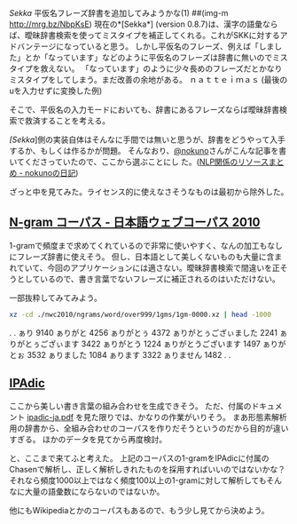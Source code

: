 *Sekka* 平仮名フレーズ辞書を追加してみようかな(1)
 ##(img-m http://mrg.bz/NbpKsE)
現在の*[Sekka*] (version 0.8.7)は、漢字の語彙ならば、曖昧辞書検索を使ってミスタイプを補正してくれる。これがSKKに対するアドバンテージになっていると思う。
しかし平仮名のフレーズ、例えば「しました」とか「なっています」などのように平仮名のフレーズは辞書に無いのでミスタイプを救えない。
「なっています」のように少々長めのフレーズだとかなりミスタイプをしてしまう。まだ改善の余地がある。
 ｎａｔｔｅｉｍａｓ   (最後のuを入力せずに変換した例)

そこで、平仮名の入力モードにおいても、辞書にあるフレーズならば曖昧辞書検索で救済することを考える。

*[Sekka*]側の実装自体はそんなに手間では無いと思うが、辞書をどうやって入手するか、もしくは作るかが問題。
そんなおり、[@nokuno](http://twitter.com/nokuno)さんがこんな記事を書いてくださっていたので、ここから選ぶことにし
た。([NLP関係のリソースまとめ - nokunoの日記](http://d.hatena.ne.jp/nokuno/20101216/1292473197))

ざっと中を見てみた。ライセンス的に使えなさそうなものは最初から除外した。

## [N-gram コーパス - 日本語ウェブコーパス 2010](http://s-yata.jp/corpus/nwc2010/ngrams/)
1-gramで頻度まで求めてくれているので非常に使いやすく、なんの加工もなしにフレーズ辞書に使えそう。
但し、日本語として美しくないものも大量に含まれていて、今回のアプリケーションには適さない。曖昧辞書検索で間違いを正そうとしているので、書き言葉でないフレーズに補正されるのはいただけない。

一部抜粋してみてみよう。
```bash
xz -cd ./nwc2010/ngrams/word/over999/1gms/1gm-0000.xz | head -1000
```
   .
   .
 ぁり	9140
 ぁりがと	4256
 ぁりがとぅ	4372
 ぁりがとぅござぃました	2241
 ぁりがとぅござぃます	3422
 ぁりがとう	1224
 ぁりがとうございます	1497
 ぁりがとぉ	3532
 ぁりました	1084
 ぁります	3322
 ぁりません	1482
   .
   .

## [IPAdic](http://chasen.aist-nara.ac.jp/stable/ipadic/)
ここから美しい書き言葉の組み合わせを生成できそう。
ただ、付属のドキュメント [ipadic-ja.pdf](http://chasen.aist-nara.ac.jp/snapshot/ipadic/ipadic/doc/ipadic-ja.pdf) を見た限りでは、かなりの作業がいりそう。
まあ形態素解析用の辞書から、全組み合わせのコーパスを作りだそうというのだから目的が違いすぎる。
ほかのデータを見てから再度検討。

と、ここまで来てふと考えた。
上記のコーパスの1-gramをIPAdicに付属のChasenで解析し、正しく解析しきれたものを採用すればいいのではないかな？
それなら頻度1000以上ではなく頻度100以上の1-gramに対して解析してもそんなに大量の語彙数にならないのではないか。

他にもWikipediaとかのコーパスもあるので、もう少し見てから決めよう。
